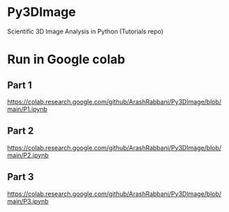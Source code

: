 # Py3DImage
Scientific 3D Image Analysis in Python (Tutorials repo)


# Run in Google colab
## Part 1 
https://colab.research.google.com/github/ArashRabbani/Py3DImage/blob/main/P1.ipynb
## Part 2 
https://colab.research.google.com/github/ArashRabbani/Py3DImage/blob/main/P2.ipynb
## Part 3 
https://colab.research.google.com/github/ArashRabbani/Py3DImage/blob/main/P3.ipynb

